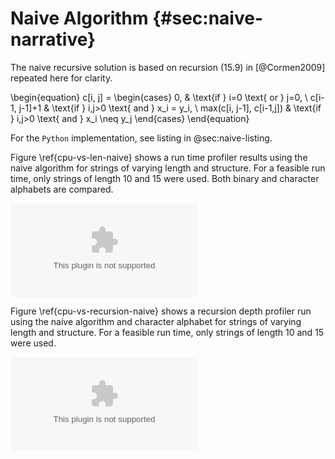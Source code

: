 # Naive Algorithm {#sec:naive-narrative}

The naive recursive solution is based on recursion 
$(15.9)$ in [@Cormen2009] repeated here for clarity.

\begin{equation}
    c[i, j] = 
    \begin{cases}
        0, & \text{if } i=0 \text{ or } j=0, \\
        c[i-1, j-1]+1 & \text{if } i,j>0 \text{ and } x_i = y_i, \\
        max(c[i, j-1], c[i-1,j]) & \text{if } i,j>0 \text{ and } x_i \neq y_j
    \end{cases}
\end{equation}

For the `Python` implementation, see listing in @sec:naive-listing.

Figure \ref{cpu-vs-len-naive} shows a run time profiler results using the 
naive algorithm for strings of varying length and structure. 
For a feasible run time, only
strings of length $10$ and $15$ were used. Both binary and character
alphabets are compared.

![CPU time vs input string length: naive algorithm. \label{cpu-vs-len-naive}](source/figures/CPU_vs_string_length__naive_algorithm.ps)

Figure \ref{cpu-vs-recursion-naive} shows a recursion depth profiler run 
using the naive algorithm and character alphabet
for strings of varying length and structure. For a feasible run time, only
strings of length $10$ and $15$ were used.

![CPU time vs recursion depth: naive algorithm. \label{cpu-vs-recursion-naive}](source/figures/CPU_vs_recursion_depth.ps)
